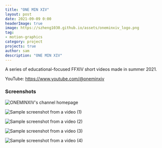 ```yaml
---
title: "ONE MIN XIV"
layout: post
date: 2021-09-09 0:00
headerImage: true
image: https://szheng1030.github.io/assets/oneminxiv_logo.png
tag: 
- motion-graphics
category: project
projects: true
author: sam
description: "ONE MIN XIV"
---
```


A series of educational-focused FFXIV short videos made in summer 2021.

YouTube: <https://www.youtube.com/@oneminxiv>

### Screenshots

<div>
    <p>
        <img src="{{ site.url }}/assets/oneminxiv-home.png" alt="ONEMINXIV's channel homepage"/>
    </p>
</div>

<div>
    <p>
        <img src="{{ site.url }}/assets/oneminxiv-ss1.png" alt="Sample screenshot from a video (1)"/>
    </p>
</div>


<div>
    <p>
        <img src="{{ site.url }}/assets/oneminxiv-ss2.png" alt="Sample screenshot from a video (2)"/>
    </p>
</div>


<div>
    <p>
        <img src="{{ site.url }}/assets/oneminxiv-ss3.png" alt="Sample screenshot from a video (3)" />
    </p>
</div>

<div>
    <p>
        <img src="{{ site.url }}/assets/oneminxiv-ss4.png" alt="Sample screenshot from a video (4)" />
    </p>
</div>